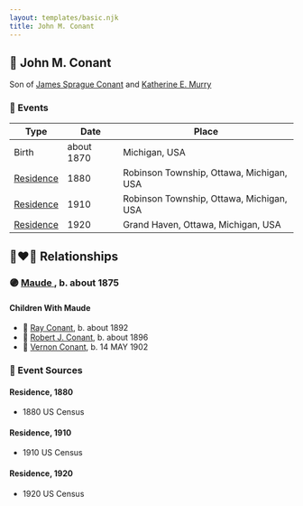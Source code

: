 ```yaml
---
layout: templates/basic.njk
title: John M. Conant
---
```

## 🔵 John M. Conant

Son of [James Sprague Conant](/people/6/62404416) and [Katherine E. Murry](/people/2/25746290)

### 📆 Events

Type | Date | Place
------ | ------ | ------
Birth | about 1870 | Michigan, USA
[Residence](#event-event-0) | 1880 | Robinson Township, Ottawa, Michigan, USA
[Residence](#event-event-1) | 1910 | Robinson Township, Ottawa, Michigan, USA
[Residence](#event-event-2) | 1920 | Grand Haven, Ottawa, Michigan, USA

## 👩‍❤️‍👨 Relationships

### 🟣 [Maude ](/people/5/58402932), b. about 1875

#### Children With Maude
* 🔵 [Ray Conant](/people/9/99936990), b. about 1892
* 🔵 [Robert J. Conant](/people/7/75124444), b. about 1896
* 🔵 [Vernon Conant](/people/1/15985527), b. 14 MAY 1902
### 📰 Event Sources

#### <a id="event-event-0"></a> Residence, 1880
* 1880 US Census

#### <a id="event-event-1"></a> Residence, 1910
* 1910 US Census

#### <a id="event-event-2"></a> Residence, 1920
* 1920 US Census
